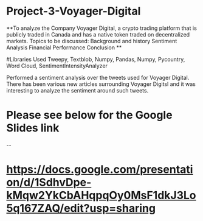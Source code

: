 # Project-3-Voyager-Digital

**To analyze the Company Voyager Digital, a crypto trading platform that is publicly traded in Canada and has a native token traded on decentralized markets. 
Topics to be discussed:
Background and history
Sentiment Analysis
Financial Performance
Conclusion
**

#Libraries Used
Tweepy, Textblob, Numpy, Pandas, Numpy, Pycountry, Word Cloud, SentimentIntensityAnalyzer

Performed a sentiment analysis over the tweets used for Voyager Digital. There has been various new articles surrounding Voyager Digitsl and it was interesting to analyze the sentiment around such tweets. 

# Please see below for the Google Slides link 
--
# https://docs.google.com/presentation/d/1SdhvDpe-kMqw2YkCbAHqpqOy0MsF1dkJ3Lo5q167ZAQ/edit?usp=sharing
